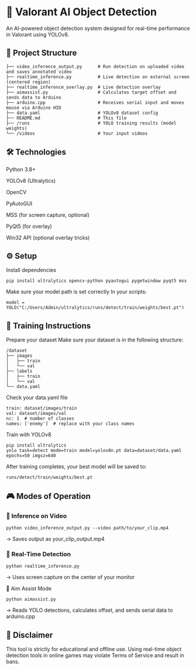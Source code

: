 # 🧠 Valorant AI Object Detection
An AI-powered object detection system designed for real-time performance in Valorant using YOLOv8.

## 📂 Project Structure
```text
├── video_inference_output.py      # Run detection on uploaded video and saves annotated video
├── realtime_inference.py          # Live detection on external screen (centered region)
├── realtime_inference_overlay.py  # Live detection overlay
├── aimassist.py                   # Calculates target offset and sends data to Arduino
├── arduino.cpp                    # Receives serial input and moves mouse via Arduino HID
├── data.yaml                      # YOLOv8 dataset config
├── README.md                      # This file
├── /runs                          # YOLO training results (model weights)
└── /videos                        # Your input videos
``` 

## 🛠️ Technologies
Python 3.8+

YOLOv8 (Ultralytics)

OpenCV

PyAutoGUI

MSS (for screen capture, optional)

PyQt5 (for overlay)

Win32 API (optional overlay tricks)

## ⚙️ Setup
Install dependencies
```text
pip install ultralytics opencv-python pyautogui pygetwindow pyqt5 mss
``` 

Make sure your model path is set correctly
In your scripts:
```text
model = YOLO("C:/Users/Admin/ultralytics/runs/detect/train/weights/best.pt")
```

## 🧪 Training Instructions
Prepare your dataset
Make sure your dataset is in the following structure:
```text
/dataset
├── images
│   ├── train
│   └── val
├── labels
│   ├── train
│   └── val
└── data.yaml
```
Check your data.yaml file
```text
train: dataset/images/train
val: dataset/images/val
nc: 1  # number of classes
names: ['enemy']  # replace with your class names
```
Train with YOLOv8
```text
pip install ultralytics
yolo task=detect mode=train model=yolov8n.pt data=dataset/data.yaml epochs=50 imgsz=640
```
After training completes, your best model will be saved to:
```text
runs/detect/train/weights/best.pt
```

## 🎮 Modes of Operation

### 🎥 Inference on Video
```text
python video_inference_output.py --video path/to/your_clip.mp4
```
→ Saves output as your_clip_output.mp4

### 🔴 Real-Time Detection
```text
python realtime_inference.py
```
→ Uses screen capture on the center of your monitor

🎯 Aim Assist Mode
```text
python aimassist.py
```
→ Reads YOLO detections, calculates offset, and sends serial data to arduino.cpp

## 🚨 Disclaimer
This tool is strictly for educational and offline use.
Using real-time object detection tools in online games may violate Terms of Service and result in bans.

